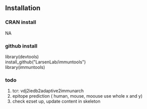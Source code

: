 ## Installation
### CRAN install
NA
### github install<br>
library(devtools)<br>
install_github("LarsenLab/immuntools")<br>
library(immuntools)<br> 

### todo
1. tcr: vdj2iedb2adaptive2immunarch
2. epitope prediction ( human, mouse, moouse use whole x and y)
3. check ezset up, update content in skeleton




